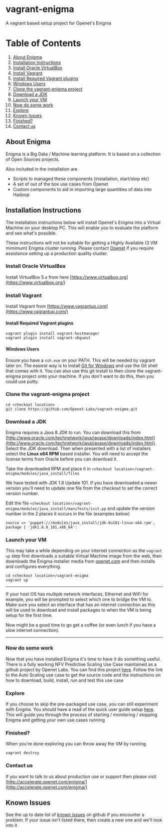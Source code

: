 # vagrant-enigma
A vagrant based setup project for Openet's Enigma

# Table of Contents
1. [About Enigma](#about-enigma)
2. [Installation Instructions](#installation-instructions)
3. [Install Oracle VirtualBox](#install-oracle-virtualbox)
4. [Install Vagrant](#install-vagrant)
5. [Install Required Vagrant plugins](#install-required-vagrant-plugins)
6. [Windows Users](#windows-users)
7. [Clone the vagrant-enigma project](#clone-the-vagrant-enigma-project)
8. [Download a JDK](#download-a-jdk)
9. [Launch your VM](#launch-your-vm)
10. [Now do some work](#now-do-some-work)
11. [Explore](#explore)
12. [Known Issues](#known-issues)
13. [Finished?](#finished)
14. [Contact us](#contact-us)

## About Enigma
Enigma is a Big Data / Machine learning platform. It is based on a collection of Open Sources projects.


Also included in the installation are 
* Scripts to managed these components (installation, start/stop etc)
* A set of out of the box use cases from Openet
* Custom components to aid in importing large quantities of data into Hadoop

## Installation Instructions
The installation instructions below will install Openet's Enigma into a Virtual Machine on your desktop PC.  This will enable you to evaluate the platform and see what's possible. 

These instructions will not be suitable for getting a Highly Available (3 VM mimimum) Enigma cluster running.  Please contact [Openet](http://openet.com) if you require assistance setting up a production quality cluster.


### Install Oracle VirtualBox
Install VirtualBox 5.x from here [https://www.virtualbox.org](https://www.virtualbox.org/)

### Install Vagrant
Install Vagrant from [https://www.vagrantup.com](https://www.vagrantup.com/)

#### Install Required Vagrant plugins
    vagrant plugin install vagrant-hostmanager
    vagrant plugin install vagrant-vbguest

#### Windows Users 
Ensure you have a `ssh.exe` on your PATH.  This will be needed by vagrant later on.  The easiest way is to install [Git for Windows](https://git-for-windows.github.io/) and use the Git shell that comes with it.  You can also use this git install to then clone the vagrant-enigma project onto your machine.  If you don't want to do this, then you could use putty.


### Clone the vagrant-enigma project
    cd <checkout location>
    git clone https://github.com/Openet-Labs/vagrant-enigma.git

### Download a JDK
Enigma requires a Java 8 JDK to run.  You can download this from [http://www.oracle.com/technetwork/java/javase/downloads/index.html](http://www.oracle.com/technetwork/java/javase/downloads/index.html).  Select the JDK download. Then when presented with a list of installers select the **Linux x64 RPM** based installer. You will need to accept the license terms from Oracle before you can download it.

Take the downloaded RPM and place it in `<checkout location>/vagrant-enigma/modules/java_install/files`

We have tested with JDK 1.8 Update 101.  If you have downloaded a newer version you'll need to update one file from the checkout to set the correct version number. 

Edit the file `<checkout location>/vagrant-enigma/modules/java_install/manifests/init.pp` and update the version number in the 2 places it occurs in the file (examples below)

    source => 'puppet:///modules/java_install/jdk-8u101-linux-x64.rpm',
    package { 'jdk1.8.0_101.x86_64':
    
### Launch your VM
This may take a while depending on your internet connection as the `vagrant up` step first downloads a suitable Virtual Machine image from the web, then downloads the Enigma installer media from [openet.com](http://www.openet.com) and then installs and configures everything.

    cd <checkout location>/vagrant-enigma
    vagrant up

---
If your host OS has multiple network interfaces, Ethernet and WiFi for example, you will be prompted to select which one to bridge the VM to.  Make sure you select an interface that has an internet connection as this will be used to download and install packages to when the VM is being setup for the first time.

Now might be a good time to go get a coffee (or even lunch if you have a slow internet connection).

---

 

### Now do some work
Now that you have installed Enigma it's time to have it do something useful.  There is a fully working NFV Predictive Scaling Use Case maintained as a github project by Openet Labs.  You can find this project [here](https://github.com/Openet-Labs/machine-learning).  Follow the link to the Auto Scaling use case to get the source code and the instructions on how to download, build, install, run and test this use case

### Explore
If you choose to skip the pre-packaged use case, you can still experiment with Enigma.  You should have a read of the quick user guide setup [here](https://github.com/Openet-Labs/vagrant-enigma/blob/master/UserGuide.md).  This will guide you through the process of starting / monitoring / stopping Enigma and getting your own use cases running

### Finished?
When you're done exploring you can throw away the VM by running.  

    vagrant destroy
    
### Contact us
If you want to talk to us about production use or support then please visit [http://accelerate.openet.com/enigma/](http://accelerate.openet.com/enigma/}

## Known Issues
See the up to date list of [known issues](https://github.com/Openet-Labs/vagrant-enigma/issues) on github if you encounter a problem.  If your issue isn't listed there, then create a new one and we'll look into it

